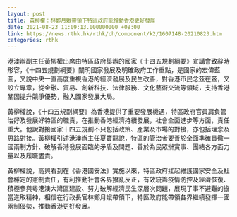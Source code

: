 ```yaml
---
layout: post
title: 黃柳權：林鄭月娥帶領下特區政府能推動香港更好發展
date: 2021-08-23 11:09:13.000000000 +08:00
link: https://news.rthk.hk/rthk/ch/component/k2/1607148-20210823.htm
categories: rthk
---
```


港澳辦副主任黃柳權出席由特區政府舉辦的國家《十四五規劃綱要》宣講會致辭時形容，《十四五規劃綱要》闡明國家發展及明確政府工作重點，是國家的宏偉藍圖，又說中央一直高度重視香港的經濟發展及民生改善，對香港市民念茲在茲，又設立專章，從金融、貿易、創新科技、法律服務、文化藝術交流等領域，支持香港鞏固提升競爭優勢，融入國家發展大局。

黃柳權說，《十四五規劃綱要》為香港提供了重要發展機遇，特區政府官員肩負管治好及發展好特區的職責，在推動香港經濟持續發展，社會全面進步等方面，責任重大。他說對接國家十四五規劃不只包括政策、產業及市場的對接，亦包括理念及思路對接。黃柳權引述港澳辦主任夏寶龍說，特區的管治者要善於全面準確貫徹一國兩制方針、破解香港發展面臨的矛盾及問題、善於為民眾辦實事、團結各方面力量以及履職盡責。

黃柳權說，高興看到在《香港國安法》實施以來，特區政府扛起維護國家安全及社會穩定的憲制責任，有利推動社會各界撥亂反正，有效統籌疫情防控及經濟恢復、積極參與粵港澳大灣區建設、努力破解經濟民生深層次問題，展現了事不避難的擔當進取精神，相信在行政長官林鄭月娥帶領下，特區政府能帶領各界繼續發揮一國兩制優勢，推動香港更好發展。

